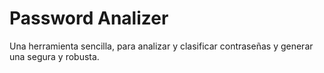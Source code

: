# Password Analizer
Una herramienta sencilla, para analizar y clasificar contraseñas y generar una segura y robusta.

